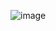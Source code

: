 ![image](https://user-images.githubusercontent.com/14141373/179263486-7bf24f68-8ade-486a-94ea-0424829aba68.png)
